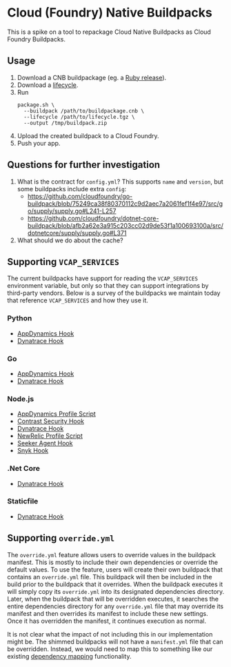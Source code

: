 # Cloud (Foundry) Native Buildpacks

This is a spike on a tool to repackage Cloud Native Buildpacks as Cloud Foundry Buildpacks.

## Usage
1. Download a CNB buildpackage (eg. a [Ruby release](https://github.com/paketo-community/ruby/releases)).
1. Download a [lifecycle](https://github.com/buildpacks/lifecycle/releases).
1. Run
   ```
   package.sh \
     --buildpack /path/to/buildpackage.cnb \
     --lifecycle /path/to/lifecycle.tgz \
     --output /tmp/buildpack.zip
   ```
1. Upload the created buildpack to a Cloud Foundry.
1. Push your app.

## Questions for further investigation
1. What is the contract for `config.yml`? This supports `name` and `version`,
   but some buildpacks include extra `config`:
   * https://github.com/cloudfoundry/go-buildpack/blob/75249ca38f80370112c9d2aec7a2061fef1f4e97/src/go/supply/supply.go#L241-L257
   * https://github.com/cloudfoundry/dotnet-core-buildpack/blob/afb2a62e3a915c203cc02d9de53f1a100693100a/src/dotnetcore/supply/supply.go#L371
1. What should we do about the cache?

## Supporting `VCAP_SERVICES`
The current buildpacks have support for reading the `VCAP_SERVICES` environment
variable, but only so that they can support integrations by third-party
vendors. Below is a survey of the buildpacks we maintain today that reference
`VCAP_SERVICES` and how they use it.

### Python

* [AppDynamics Hook](https://github.com/cloudfoundry/python-buildpack/blob/4bcb0a6ab17567691f5a04bf7a774ae4bf6aff45/src/python/hooks/appdynamics.go#L154)
* [Dynatrace Hook](https://github.com/Dynatrace/libbuildpack-dynatrace/blob/1640532fc77fcc0ec768eeeb9af7c46bfdb4c5a6/hook.go#L190)

### Go

* [AppDynamics Hook](https://github.com/cloudfoundry/go-buildpack/blob/75249ca38f80370112c9d2aec7a2061fef1f4e97/src/go/hooks/appdynamics.go#L78)
* [Dynatrace Hook](https://github.com/Dynatrace/libbuildpack-dynatrace/blob/1640532fc77fcc0ec768eeeb9af7c46bfdb4c5a6/hook.go#L190)

### Node.js
* [AppDynamics Profile Script](https://github.com/cloudfoundry/nodejs-buildpack/blob/4f2b2a3dde0415bb922b5459f2dfa9b1e401836d/profile/appdynamics-setup.rb)
* [Contrast Security Hook](https://github.com/cloudfoundry/nodejs-buildpack/blob/4f2b2a3dde0415bb922b5459f2dfa9b1e401836d/src/nodejs/hooks/contrast_security.go#L101)
* [Dynatrace Hook](https://github.com/Dynatrace/libbuildpack-dynatrace/blob/1640532fc77fcc0ec768eeeb9af7c46bfdb4c5a6/hook.go#L190)
* [NewRelic Profile Script](https://github.com/cloudfoundry/nodejs-buildpack/blob/4f2b2a3dde0415bb922b5459f2dfa9b1e401836d/profile/newrelic-setup.sh)
* [Seeker Agent Hook](https://github.com/cloudfoundry/nodejs-buildpack/blob/4f2b2a3dde0415bb922b5459f2dfa9b1e401836d/src/nodejs/hooks/seeker_agent.go#L195)
* [Snyk Hook](https://github.com/cloudfoundry/nodejs-buildpack/blob/4f2b2a3dde0415bb922b5459f2dfa9b1e401836d/src/nodejs/hooks/snyk.go#L261)

### .Net Core
* [Dynatrace Hook](https://github.com/Dynatrace/libbuildpack-dynatrace/blob/1640532fc77fcc0ec768eeeb9af7c46bfdb4c5a6/hook.go#L190)

### Staticfile
* [Dynatrace Hook](https://github.com/Dynatrace/libbuildpack-dynatrace/blob/1640532fc77fcc0ec768eeeb9af7c46bfdb4c5a6/hook.go#L190)

## Supporting `override.yml`

The `override.yml` feature allows users to override values in the buildpack
manifest. This is mostly to include their own dependencies or override the
default values. To use the feature, users will create their own buildpack that
contains an `override.yml` file. This buildpack will then be included in the
build prior to the buildpack that it overrides. When the buildpack executes it
will simply copy its `override.yml` into its designated dependencies directory.
Later, when the buildpack that will be overridden executes, it searches the
entire dependencies directory for any `override.yml` file that may override its
manifest and then overrides its manifest to include these new settings. Once it
has overridden the manifest, it continues execution as normal.

It is not clear what the impact of not including this in our implementation
might be. The shimmed buildpacks will not have a `manifest.yml` file that can
be overridden. Instead, we would need to map this to something like our
existing [dependency
mapping](https://github.com/paketo-buildpacks/rfcs/blob/main/text/0010-dependency-mappings.md)
functionality.
